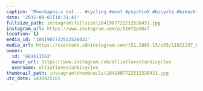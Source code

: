 ```yaml
---
caption: 'Moon&apos;s out... #cycling #moot #psychloX #bicycle #bikechi #lovestarfactoryteam'
date: '2015-08-01T10:31:41'
fullsize_path: instagram\fullsize\1041907722512526431.jpg
instagram_url: https://www.instagram.com/p/51mY2pGGxf
location: {}
media_id: '1041907722512526431'
media_url: https://scontent.cdninstagram.com/t51.2885-15/e35/11821297_842801329131123_1379223607_n.jpg?ig_cache_key=MTA0MTkwNzcyMjUxMjUyNjQzMQ%3D%3D.2
owner:
  id: '661611562'
  owner_url: https://www.instagram.com/elliotlovestarbicycles
  username: elliotlovestarbicycles
thumbnail_path: instagram\thumbnails\1041907722512526431.jpg
utc_date: 1438425101
---
```

